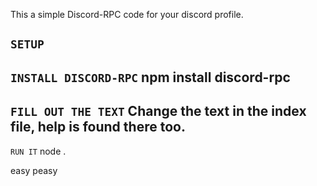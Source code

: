 This a simple Discord-RPC code for your discord profile.

``` SETUP ```
---
``` INSTALL DISCORD-RPC ```
npm install discord-rpc
---
``` FILL OUT THE TEXT ```
Change the text in the index file, help is found there too.
---
``` RUN IT ```
node .

easy peasy
